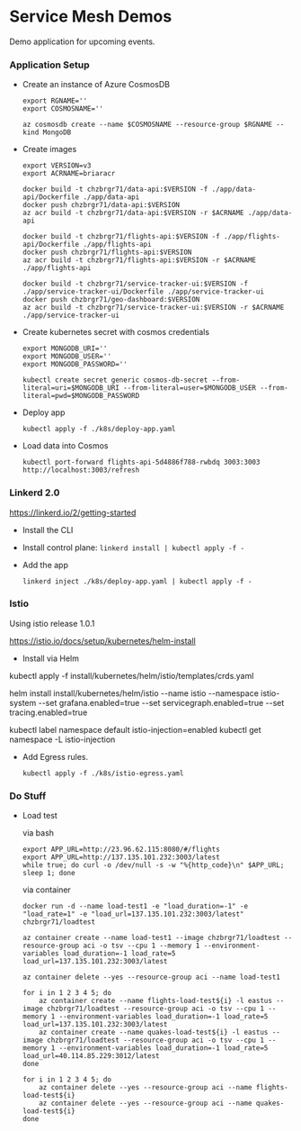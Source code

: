 # Service Mesh Demos

Demo application for upcoming events.


### Application Setup

* Create an instance of Azure CosmosDB
    ```
    export RGNAME=''
    export COSMOSNAME=''

    az cosmosdb create --name $COSMOSNAME --resource-group $RGNAME --kind MongoDB
    ```

* Create images
    ```
    export VERSION=v3
    export ACRNAME=briaracr

    docker build -t chzbrgr71/data-api:$VERSION -f ./app/data-api/Dockerfile ./app/data-api
    docker push chzbrgr71/data-api:$VERSION
    az acr build -t chzbrgr71/data-api:$VERSION -r $ACRNAME ./app/data-api
    
    docker build -t chzbrgr71/flights-api:$VERSION -f ./app/flights-api/Dockerfile ./app/flights-api
    docker push chzbrgr71/flights-api:$VERSION
    az acr build -t chzbrgr71/flights-api:$VERSION -r $ACRNAME ./app/flights-api

    docker build -t chzbrgr71/service-tracker-ui:$VERSION -f ./app/service-tracker-ui/Dockerfile ./app/service-tracker-ui
    docker push chzbrgr71/geo-dashboard:$VERSION
    az acr build -t chzbrgr71/service-tracker-ui:$VERSION -r $ACRNAME ./app/service-tracker-ui
    ```

* Create kubernetes secret with cosmos credentials
    ```
    export MONGODB_URI=''
    export MONGODB_USER=''
    export MONGODB_PASSWORD=''

    kubectl create secret generic cosmos-db-secret --from-literal=uri=$MONGODB_URI --from-literal=user=$MONGODB_USER --from-literal=pwd=$MONGODB_PASSWORD
    ```

* Deploy app
    ```
    kubectl apply -f ./k8s/deploy-app.yaml
    ```

* Load data into Cosmos
    ```
    kubectl port-forward flights-api-5d4886f788-rwbdq 3003:3003
    http://localhost:3003/refresh
    ```

### Linkerd 2.0

https://linkerd.io/2/getting-started 

* Install the CLI

* Install control plane: ```linkerd install | kubectl apply -f -```

* Add the app
    ```
    linkerd inject ./k8s/deploy-app.yaml | kubectl apply -f -
    ```

### Istio

Using istio release 1.0.1

https://istio.io/docs/setup/kubernetes/helm-install

* Install via Helm

kubectl apply -f install/kubernetes/helm/istio/templates/crds.yaml

helm install install/kubernetes/helm/istio --name istio --namespace istio-system --set grafana.enabled=true --set servicegraph.enabled=true --set tracing.enabled=true

kubectl label namespace default istio-injection=enabled
kubectl get namespace -L istio-injection

* Add Egress rules. 
    ```
    kubectl apply -f ./k8s/istio-egress.yaml
    ```


### Do Stuff

* Load test

    via bash

    ```
    export APP_URL=http://23.96.62.115:8080/#/flights
    export APP_URL=http://137.135.101.232:3003/latest
    while true; do curl -o /dev/null -s -w "%{http_code}\n" $APP_URL; sleep 1; done
    ```

    via container

    ```
    docker run -d --name load-test1 -e "load_duration=-1" -e "load_rate=1" -e "load_url=137.135.101.232:3003/latest" chzbrgr71/loadtest

    az container create --name load-test1 --image chzbrgr71/loadtest --resource-group aci -o tsv --cpu 1 --memory 1 --environment-variables load_duration=-1 load_rate=5 load_url=137.135.101.232:3003/latest

    az container delete --yes --resource-group aci --name load-test1
    ```

    ```
    for i in 1 2 3 4 5; do
        az container create --name flights-load-test${i} -l eastus --image chzbrgr71/loadtest --resource-group aci -o tsv --cpu 1 --memory 1 --environment-variables load_duration=-1 load_rate=5 load_url=137.135.101.232:3003/latest
        az container create --name quakes-load-test${i} -l eastus --image chzbrgr71/loadtest --resource-group aci -o tsv --cpu 1 --memory 1 --environment-variables load_duration=-1 load_rate=5 load_url=40.114.85.229:3012/latest
    done

    for i in 1 2 3 4 5; do
        az container delete --yes --resource-group aci --name flights-load-test${i}
        az container delete --yes --resource-group aci --name quakes-load-test${i}
    done
    ```